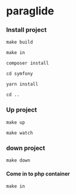# paraglide

### Install project
```
make build

make in

composer install

cd symfony

yarn install

cd ..

```
### Up project

```
make up

make watch
```

### down project

```make down```

#### Come in to php container

```make in```